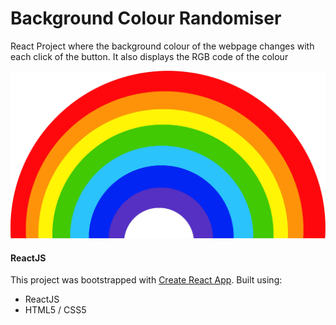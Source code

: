# Background Colour Randomiser
React Project where the background colour of the webpage changes with each click of the button. It also displays the RGB code of the colour

![Image of project image](https://github.com/MJimale/Random-Background-Colour-Randomiser/blob/master/src/Components/rainbow.png)

#### ReactJS
  This project was bootstrapped with [Create React App](https://github.com/facebook/create-react-app).
Built using:
* ReactJS
* HTML5 / CSS5



